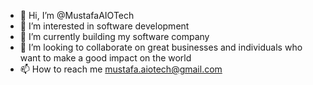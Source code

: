 - 👋 Hi, I’m @MustafaAIOTech
- 👀 I’m interested in software development
- 🌱 I’m currently building my software company
- 💞️ I’m looking to collaborate on great businesses and individuals who want to make a good impact on the world
- 📫 How to reach me mustafa.aiotech@gmail.com

<!---
MustafaAIOTech/MustafaAIOTech is a ✨ special ✨ repository because its `README.md` (this file) appears on your GitHub profile.
You can click the Preview link to take a look at your changes.
--->
